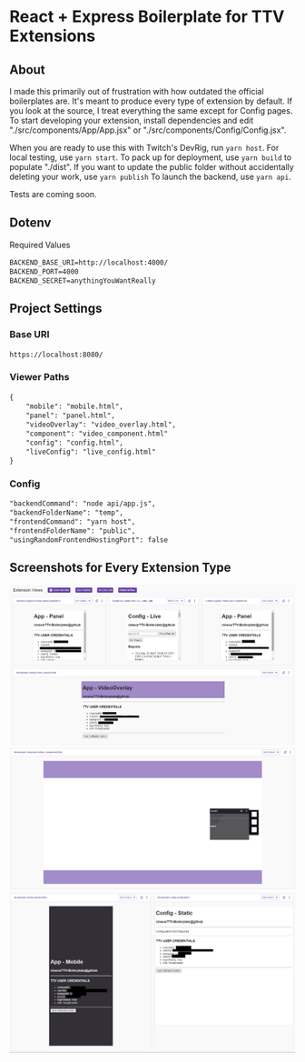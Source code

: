 # React + Express Boilerplate for TTV Extensions

## About

I made this primarily out of frustration with how outdated the official boilerplates are. It's meant to produce every type of extension by default. If you look at the source, I treat everything the same except for Config pages. To start developing your extension, install dependencies and edit "./src/components/App/App.jsx" or "./src/components/Config/Config.jsx".

When you are ready to use this with Twitch's DevRig, run ```yarn host```.
For local testing, use ```yarn start```.
To pack up for deployment, use ```yarn build``` to populate "./dist".
If you want to update the public folder without accidentally deleting your work, use ```yarn publish```
To launch the backend, use ```yarn api```.

Tests are coming soon.

## Dotenv

Required Values
```
BACKEND_BASE_URI=http://localhost:4000/
BACKEND_PORT=4000
BACKEND_SECRET=anythingYouWantReally
```

## Project Settings

### Base URI
```
https://localhost:8080/
```

### Viewer Paths
```
{
    "mobile": "mobile.html",
    "panel": "panel.html",
    "videoOverlay": "video_overlay.html",
    "component": "video_component.html"
    "config": "config.html",
    "liveConfig": "live_config.html"
}
```

### Config
```
"backendCommand": "node api/app.js",
"backendFolderName": "temp",
"frontendCommand": "yarn host",
"frontendFolderName": "public",
"usingRandomFrontendHostingPort": false
```

## Screenshots for Every Extension Type
![Screenshot1](https://raw.githubusercontent.com/ctnava/TTV-Boilerplate/main/blob/1.PNG)
![Screenshot2](https://raw.githubusercontent.com/ctnava/TTV-Boilerplate/main/blob/2.PNG)
![Screenshot3](https://raw.githubusercontent.com/ctnava/TTV-Boilerplate/main/blob/3.PNG)
